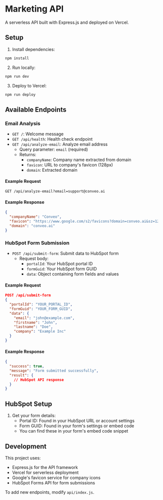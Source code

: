# Marketing API

A serverless API built with Express.js and deployed on Vercel.

## Setup

1. Install dependencies:
```bash
npm install
```

2. Run locally:
```bash
npm run dev
```

3. Deploy to Vercel:
```bash
npm run deploy
```

## Available Endpoints

### Email Analysis
- `GET /`: Welcome message
- `GET /api/health`: Health check endpoint
- `GET /api/analyze-email`: Analyze email address
  - Query parameter: `email` (required)
  - Returns:
    - `companyName`: Company name extracted from domain
    - `favicon`: URL to company's favicon (128px)
    - `domain`: Extracted domain

#### Example Request
```
GET /api/analyze-email?email=support@conveo.ai
```

#### Example Response
```json
{
  "companyName": "Conveo",
  "favicon": "https://www.google.com/s2/favicons?domain=conveo.ai&sz=128",
  "domain": "conveo.ai"
}
```

### HubSpot Form Submission
- `POST /api/submit-form`: Submit data to HubSpot form
  - Request body:
    - `portalId`: Your HubSpot portal ID
    - `formGuid`: Your HubSpot form GUID
    - `data`: Object containing form fields and values

#### Example Request
```json
POST /api/submit-form
{
  "portalId": "YOUR_PORTAL_ID",
  "formGuid": "YOUR_FORM_GUID",
  "data": {
    "email": "john@example.com",
    "firstname": "John",
    "lastname": "Doe",
    "company": "Example Inc"
  }
}
```

#### Example Response
```json
{
  "success": true,
  "message": "Form submitted successfully",
  "result": {
    // HubSpot API response
  }
}
```

## HubSpot Setup

1. Get your form details:
   - Portal ID: Found in your HubSpot URL or account settings
   - Form GUID: Found in your form's settings or embed code
   - You can find these in your form's embed code snippet

## Development

This project uses:
- Express.js for the API framework
- Vercel for serverless deployment
- Google's favicon service for company icons
- HubSpot Forms API for form submissions

To add new endpoints, modify `api/index.js`. 